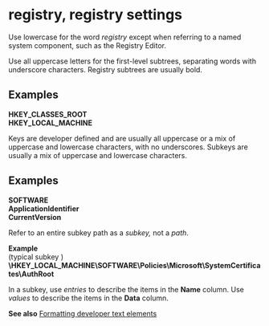 # registry, registry settings

Use lowercase for the word *registry* except when referring to a named system component, such as the Registry Editor. 

Use
all uppercase letters for the first-level subtrees,
separating words with underscore characters. Registry subtrees are
usually bold.

## Examples

**HKEY\_CLASSES\_ROOT**   
**HKEY\_LOCAL\_MACHINE**

Keys
are developer defined and are usually all uppercase or a mix of
uppercase and lowercase characters, with no underscores. Subkeys are
usually a mix of uppercase and lowercase characters.

## Examples

**SOFTWARE**   
**ApplicationIdentifier**  
**CurrentVersion**   

Refer to an entire subkey path as a *subkey,* not a *path*. 

**Example**  
(typical subkey ) **\\HKEY\_LOCAL\_MACHINE\\SOFTWARE\\Policies\\Microsoft\\SystemCertificates\\AuthRoot**

In a subkey, use *entries* to describe the items in the **Name** column. Use *values* to describe the items in the **Data** column.

**See also** [Formatting developer text elements](~/developer-content/formatting-developer-text-elements.md)

